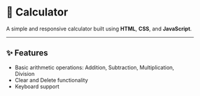 # 🧮 Calculator

A simple and responsive calculator built using **HTML**, **CSS**, and **JavaScript**.

---

## ✨ Features

- Basic arithmetic operations: Addition, Subtraction, Multiplication, Division
- Clear and Delete functionality
- Keyboard support 
